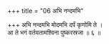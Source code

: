 +++
title = "06 अभि नन्दमभि"

+++
अभि नन्दमभि मोदमभि दर्पं कृणोमि ते ।  
आ ते भगं वर्तयतामश्विना पुष्करस्रजा ॥ ६ ॥